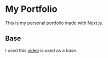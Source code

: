 # My Portfolio
This is my personal portfolio made with Next.js.

## Base
I used this [video](https://youtu.be/3HNyXCPDQ7Q) is used as a base.